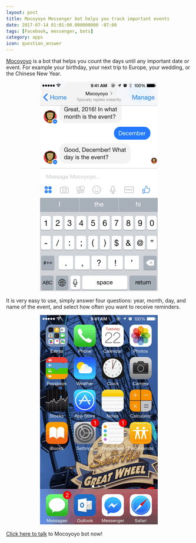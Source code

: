 ```yaml
---
layout: post
title: Mocoyoyo Messenger bot helps you track important events
date: 2017-07-14 01:01:00.000000000 -07:00
tags: [Facebook, messenger, bots]
category: apps
icon: question_answer
---
```


[Mocoyoyo][mocoyoyobot] is a bot that helps you count the days until any important date or event. For example your birthday, your next trip to Europe, your wedding, or the Chinese New Year.

<figure style="text-align: center">
<img src="/assets/images/mocoyoyoMessengerBotWhatDay.gif" />
</figure>

It is very easy to use, simply answer four questions: year, month, day, and name of the event, and select how often you want to receive reminders.

<figure style="text-align: center">
<img src="/assets/images/mocoyoyoMessengerBotReminder.gif" />
</figure>

[Click here to talk][mocoyoyobot] to Mocoyoyo bot now!

<script>
    window.fbAsyncInit = function() {
        FB.init({
        appId: "1080998225290317",
        xfbml: true,
        version: "v2.6"
        });
    };

    (function(d, s, id){
        var js, fjs = d.getElementsByTagName(s)[0];
        if (d.getElementById(id)) { return; }
        js = d.createElement(s); js.id = id;
        js.src = "//connect.facebook.net/en_US/sdk.js";
        fjs.parentNode.insertBefore(js, fjs);
    }(document, 'script', 'facebook-jssdk'));
</script>

<div class="fb-messengermessageus"
  messenger_app_id="1080998225290317"
  page_id="mocoyoyobot"
  color="blue"
  size="standard" >
</div>

[mocoyoyobot]: https://m.me/mocoyoyobot
